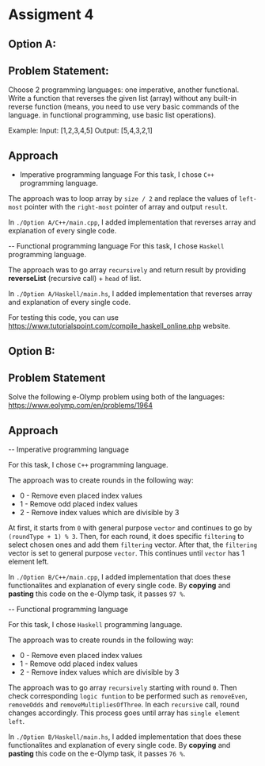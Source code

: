 # Assigment 4

Option A:
---------

## Problem Statement:
Choose 2 programming languages: one imperative, another functional. Write a function that reverses the given list (array) without any built-in reverse function (means, you need to use very basic commands of the language. in functional programming, use basic list operations).

Example: Input: [1,2,3,4,5] Output: [5,4,3,2,1]

## Approach
- Imperative programming language
For this task, I chose `C++` programming language. 

The approach was to loop array by `size / 2` and replace the values of `left-most` pointer with the `right-most` pointer of array and output `result`.

In `./Option A/C++/main.cpp`, I added implementation that reverses array and explanation of every single code.  

-- Functional programming language
For this task, I chose `Haskell` programming language.

The approach was to go array `recursively` and return result by providing **reverseList** (recursive call)  + `head` of list.  

In `./Option A/Haskell/main.hs`, I added implementation that reverses array and explanation of every single code.

For testing this code, you can use https://www.tutorialspoint.com/compile_haskell_online.php website.

Option B:
---------

## Problem Statement
Solve the following e-Olymp problem using both of the languages: https://www.eolymp.com/en/problems/1964

## Approach
-- Imperative programming language

For this task, I chose `C++` programming language.

The approach was to create rounds in the following way:

- 0 - Remove even placed index values
- 1 - Remove odd placed index values
- 2 - Remove index values which are divisible by 3

At first, it starts from `0` with general purpose `vector` and continues to go by `(roundType + 1) % 3`. Then, for each round, it does specific `filtering` to select chosen ones and add them `filtering` vector. After that, the `filtering` vector is set to general purpose `vector`. This continues until `vector` has 1 element left.

In `./Option B/C++/main.cpp`, I added implementation that does these functionalites and explanation of every single code.
By **copying** and **pasting** this code on the e-Olymp task, it passes `97 %`. 

-- Functional programming language

For this task, I chose `Haskell` programming language.

The approach was to create rounds in the following way:

- 0 - Remove even placed index values
- 1 - Remove odd placed index values
- 2 - Remove index values which are divisible by 3

The approach was to go array `recursively` starting with round `0`. Then check corresponding `logic funtion` to be performed such as `removeEven`, `removeOdds` and `removeMultipliesOfThree`. In each `recursive` call, round changes accordingly. This process goes until array has `single element left`.

In `./Option B/Haskell/main.hs`, I added implementation that does these functionalites and explanation of every single code.
By **copying** and **pasting** this code on the e-Olymp task, it passes `76 %`. 

